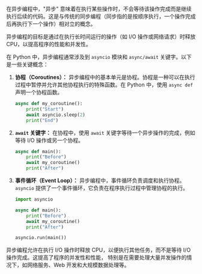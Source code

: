 在异步编程中，"异步" 意味着在执行某些操作时，不会等待该操作完成而是继续执行后续的代码。这是与传统的同步编程（同步指的是按顺序执行，一个操作完成后再执行下一个操作）相对立的概念。

异步编程的目标是通过在执行长时间运行的操作（如 I/O 操作或网络请求）时释放 CPU，以提高程序的性能和并发性。

在 Python 中，异步编程通常涉及到 `asyncio` 模块和 `async/await` 关键字。以下是一些关键概念：

1. **协程（Coroutines）：** 异步编程中的基本单元是协程。协程是一种可以在执行过程中暂停并允许其他协程执行的特殊函数。在 Python 中，使用 `async def` 声明一个协程函数。

   ```python
   async def my_coroutine():
       print("Start")
       await asyncio.sleep(2)
       print("End")
   ```

2. **`await` 关键字：** 在协程中，使用 `await` 关键字等待一个异步操作的完成，例如等待 I/O 操作或另一个协程。

   ```python
   async def main():
       print("Before")
       await my_coroutine()
       print("After")
   ```

3. **事件循环（Event Loop）：** 异步编程中，事件循环负责调度和执行协程。`asyncio` 提供了一个事件循环，它负责在程序执行过程中管理协程的执行。

   ```python
   import asyncio

   async def main():
       print("Before")
       await my_coroutine()
       print("After")

   asyncio.run(main())
   ```

异步编程允许在执行 I/O 操作时释放 CPU，以便执行其他任务，而不是等待 I/O 操作完成。这提高了程序的并发性和性能，
特别是在需要处理大量并发操作的情况下，如网络服务、Web 开发和大规模数据处理等。